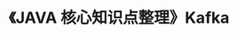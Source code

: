 ---
title: 《JAVA 核心知识点整理》Kafka
tags: 
  - JAVA核心知识点整理
categories:
  - 读书笔记
  - JAVA核心知识点整理
visible: hide
---